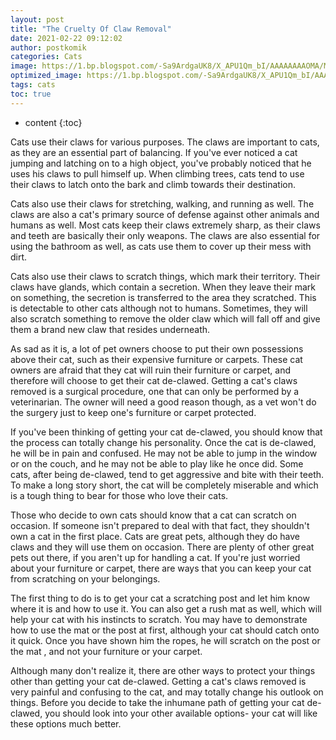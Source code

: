 ```yaml
---
layout: post
title: "The Cruelty Of Claw Removal"
date: 2021-02-22 09:12:02
author: postkomik
categories: Cats 
image: https://1.bp.blogspot.com/-Sa9ArdgaUK8/X_APU1Qm_bI/AAAAAAAAOMA/MLROrBEk7vsxlFrLfgL97ryVs-A9LKcFQCLcBGAsYHQ/w320-h195/kucing.jpg
optimized_image: https://1.bp.blogspot.com/-Sa9ArdgaUK8/X_APU1Qm_bI/AAAAAAAAOMA/MLROrBEk7vsxlFrLfgL97ryVs-A9LKcFQCLcBGAsYHQ/w320-h195/kucing.jpg
tags: cats
toc: true
---
```

* content
{:toc}

Cats use their claws for various purposes.  The claws are important to cats, as they are an essential part of balancing.  If you've ever noticed a cat jumping and latching on to a high object, you've probably noticed that he uses his claws to pull himself up.  When climbing trees, cats tend to use their claws to latch onto the bark and climb towards their destination. 

Cats also use their claws for stretching, walking, and running as well.  The claws are also a cat's primary source of defense against other animals and humans as well.  Most cats keep their claws extremely sharp, as their claws and teeth are basically their only weapons.  The claws are also essential for using the bathroom as well, as cats use them to cover up their mess with dirt.

Cats also use their claws to scratch things, which mark their territory.  Their claws have glands, which contain a secretion.  When they leave their mark on something, the secretion is transferred to the area they scratched.  This is detectable to other cats although not to humans.  Sometimes, they will also scratch something to remove the older claw which will fall off and give them a brand new claw that resides underneath.

As sad as it is, a lot of pet owners choose to put their own possessions above their cat, such as their expensive furniture or carpets.  These cat owners are afraid that they cat will ruin their furniture or carpet, and therefore will choose to get their cat de-clawed.  Getting a cat's claws removed is a surgical procedure, one that can only be performed by a veterinarian.  The owner will need a good reason though, as a vet won't do the surgery just to keep one's furniture or carpet protected.

If you've been thinking of getting your cat de-clawed, you should know that the process can totally change his personality.  Once the cat is de-clawed, he will be in pain and confused.  He may not be able to jump in the window or on the couch, and he may not be able to play like he once did.  Some cats, after being de-clawed, tend to get aggressive and bite with their teeth.  To make a long story short, the cat will be completely miserable and which is a tough thing to bear for those who love their cats.

Those who decide to own cats should know that a cat can scratch on occasion.  If someone isn't prepared to deal with that fact, they shouldn't own a cat in the first place.  Cats are great pets, although they do have claws and they will use them on occasion.  There are plenty of other great pets out there, if you aren't up for handling a cat.  If you're just worried about your furniture or carpet, there are ways that you can keep your cat from scratching on your belongings.

The first thing to do is to get your cat a scratching post and let him know where it is and how to use it.  You can also get a rush mat as well, which will help your cat with his instincts to scratch.  You may have to demonstrate how to use the mat or the post at first, although your cat should catch onto it quick.  Once you have shown him the ropes, he will scratch on the post or the mat , and not your furniture or your carpet.

Although many don't realize it, there are other ways to protect your things other than getting your cat de-clawed.  Getting a cat's claws removed is very painful and confusing to the cat, and may totally change his outlook on things.  Before you decide to take the inhumane path of getting your cat de-clawed, you should look into your other available options- your cat will like these options much better.
